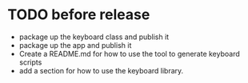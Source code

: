 ﻿# TODO before release

* package up the keyboard class and publish it
* package up the app and publish it
* Create a README.md for how to use the tool to generate keyboard scripts
* add a section for how to use the keyboard library.